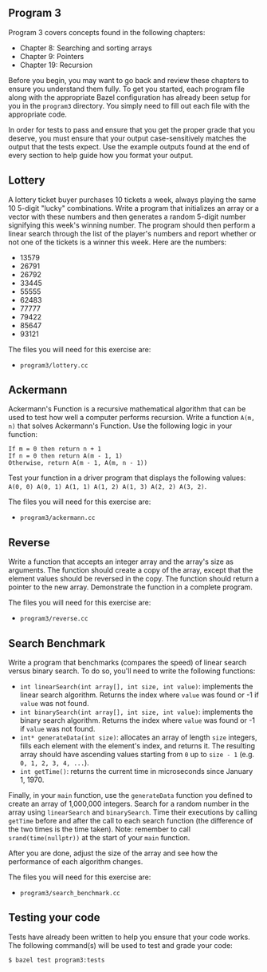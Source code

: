 Program 3
---------
Program 3 covers concepts found in the following chapters:

- Chapter 8: Searching and sorting arrays
- Chapter 9: Pointers
- Chapter 19: Recursion

Before you begin, you may want to go back and review these chapters to ensure you understand them
fully. To get you started, each program file along with the appropriate Bazel configuration has
already been setup for you in the `program3` directory. You simply need to fill out each file with
the appropriate code.

In order for tests to pass and ensure that you get the proper grade that you deserve, you must
ensure that your output case-sensitively matches the output that the tests expect. Use the example
outputs found at the end of every section to help guide how you format your output.

Lottery
-------
A lottery ticket buyer purchases 10 tickets a week, always playing the same 10 5-digit "lucky"
combinations. Write a program that initializes an array or a vector with these numbers and then
generates a random 5-digit number signifying this week's winning number. The program should then
perform a linear search through the list of the player's numbers and report whether or not one of
the tickets is a winner this week. Here are the numbers:

- 13579
- 26791
- 26792
- 33445
- 55555
- 62483
- 77777
- 79422
- 85647
- 93121

The files you will need for this exercise are:

- `program3/lottery.cc`

Ackermann
---------
Ackermann's Function is a recursive mathematical algorithm that can be used to test how well a
computer performs recursion. Write a function `A(m, n)` that solves Ackermann's Function. Use the
following logic in your function:

    If m = 0 then return n + 1
    If n = 0 then return A(m - 1, 1)
    Otherwise, return A(m - 1, A(m, n - 1))

Test your function in a driver program that displays the following values: `A(0, 0) A(0, 1) A(1, 1)
A(1, 2) A(1, 3) A(2, 2) A(3, 2)`.

The files you will need for this exercise are:

- `program3/ackermann.cc`

Reverse
-------
Write a function that accepts an integer array and the array's size as arguments. The function
should create a copy of the array, except that the element values should be reversed in the copy.
The function should return a pointer to the new array. Demonstrate the function in a complete
program.

The files you will need for this exercise are:

- `program3/reverse.cc`

Search Benchmark
----------------
Write a program that benchmarks (compares the speed) of linear search versus binary search. To do
so, you'll need to write the following functions:

- `int linearSearch(int array[], int size, int value)`: implements the linear search algorithm.
    Returns the index where `value` was found or -1 if `value` was not found.
- `int binarySearch(int array[], int size, int value)`: implements the binary search algorithm.
    Returns the index where `value` was found or -1 if `value` was not found.
- `int* generateData(int size)`: allocates an array of length `size` integers, fills each element
    with the element's index, and returns it. The resulting array should have ascending values
    starting from `0` up to `size - 1` (e.g. `0, 1, 2, 3, 4, ...`).
- `int getTime()`: returns the current time in microseconds since January 1, 1970.

Finally, in your `main` function, use the `generateData` function you defined to create an array of
1,000,000 integers. Search for a random number in the array using `linearSearch` and `binarySearch`.
Time their executions by calling `getTime` before and after the call to each search function (the
difference of the two times is the time taken). Note: remember to call `srand(time(nullptr))` at the
start of your `main` function.

After you are done, adjust the size of the array and see how the performance of each algorithm
changes.

The files you will need for this exercise are:

- `program3/search_benchmark.cc`

Testing your code
-----------------
Tests have already been written to help you ensure that your code works. The following command(s)
will be used to test and grade your code:

    $ bazel test program3:tests

